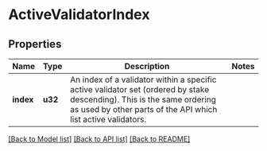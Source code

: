 # ActiveValidatorIndex

## Properties

Name | Type | Description | Notes
------------ | ------------- | ------------- | -------------
**index** | **u32** | An index of a validator within a specific active validator set (ordered by stake descending). This is the same ordering as used by other parts of the API which list active validators. | 

[[Back to Model list]](../README.md#documentation-for-models) [[Back to API list]](../README.md#documentation-for-api-endpoints) [[Back to README]](../README.md)


